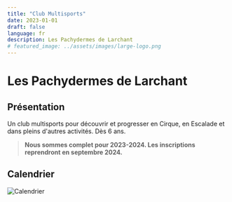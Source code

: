 ```yaml
---
title: "Club Multisports"
date: 2023-01-01
draft: false
language: fr
description: Les Pachydermes de Larchant
# featured_image: ../assets/images/large-logo.png
---
```


# Les Pachydermes de Larchant
## Présentation

Un club multisports pour découvrir et progresser en Cirque, en Escalade et dans pleins d'autres activités.
Dès 6 ans.

> **Nous sommes complet pour 2023-2024. Les inscriptions reprendront en septembre 2024.**

##  Calendrier

![Calendrier](/calendrier.png)